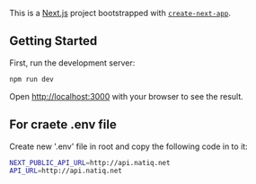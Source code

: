 This is a [Next.js](https://nextjs.org/) project bootstrapped with [`create-next-app`](https://github.com/vercel/next.js/tree/canary/packages/create-next-app).

## Getting Started

First, run the development server:

```bash
npm run dev
```

Open [http://localhost:3000](http://localhost:3000) with your browser to see the result.

## For craete .env file
Create new '.env' file in root and copy the following code in to it:

```bash
NEXT_PUBLIC_API_URL=http://api.natiq.net
API_URL=http://api.natiq.net
```
